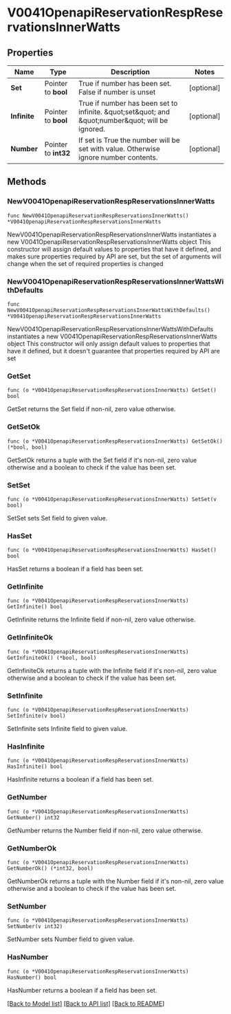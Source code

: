 # V0041OpenapiReservationRespReservationsInnerWatts

## Properties

Name | Type | Description | Notes
------------ | ------------- | ------------- | -------------
**Set** | Pointer to **bool** | True if number has been set. False if number is unset | [optional] 
**Infinite** | Pointer to **bool** | True if number has been set to infinite. \&quot;set\&quot; and \&quot;number\&quot; will be ignored. | [optional] 
**Number** | Pointer to **int32** | If set is True the number will be set with value. Otherwise ignore number contents. | [optional] 

## Methods

### NewV0041OpenapiReservationRespReservationsInnerWatts

`func NewV0041OpenapiReservationRespReservationsInnerWatts() *V0041OpenapiReservationRespReservationsInnerWatts`

NewV0041OpenapiReservationRespReservationsInnerWatts instantiates a new V0041OpenapiReservationRespReservationsInnerWatts object
This constructor will assign default values to properties that have it defined,
and makes sure properties required by API are set, but the set of arguments
will change when the set of required properties is changed

### NewV0041OpenapiReservationRespReservationsInnerWattsWithDefaults

`func NewV0041OpenapiReservationRespReservationsInnerWattsWithDefaults() *V0041OpenapiReservationRespReservationsInnerWatts`

NewV0041OpenapiReservationRespReservationsInnerWattsWithDefaults instantiates a new V0041OpenapiReservationRespReservationsInnerWatts object
This constructor will only assign default values to properties that have it defined,
but it doesn't guarantee that properties required by API are set

### GetSet

`func (o *V0041OpenapiReservationRespReservationsInnerWatts) GetSet() bool`

GetSet returns the Set field if non-nil, zero value otherwise.

### GetSetOk

`func (o *V0041OpenapiReservationRespReservationsInnerWatts) GetSetOk() (*bool, bool)`

GetSetOk returns a tuple with the Set field if it's non-nil, zero value otherwise
and a boolean to check if the value has been set.

### SetSet

`func (o *V0041OpenapiReservationRespReservationsInnerWatts) SetSet(v bool)`

SetSet sets Set field to given value.

### HasSet

`func (o *V0041OpenapiReservationRespReservationsInnerWatts) HasSet() bool`

HasSet returns a boolean if a field has been set.

### GetInfinite

`func (o *V0041OpenapiReservationRespReservationsInnerWatts) GetInfinite() bool`

GetInfinite returns the Infinite field if non-nil, zero value otherwise.

### GetInfiniteOk

`func (o *V0041OpenapiReservationRespReservationsInnerWatts) GetInfiniteOk() (*bool, bool)`

GetInfiniteOk returns a tuple with the Infinite field if it's non-nil, zero value otherwise
and a boolean to check if the value has been set.

### SetInfinite

`func (o *V0041OpenapiReservationRespReservationsInnerWatts) SetInfinite(v bool)`

SetInfinite sets Infinite field to given value.

### HasInfinite

`func (o *V0041OpenapiReservationRespReservationsInnerWatts) HasInfinite() bool`

HasInfinite returns a boolean if a field has been set.

### GetNumber

`func (o *V0041OpenapiReservationRespReservationsInnerWatts) GetNumber() int32`

GetNumber returns the Number field if non-nil, zero value otherwise.

### GetNumberOk

`func (o *V0041OpenapiReservationRespReservationsInnerWatts) GetNumberOk() (*int32, bool)`

GetNumberOk returns a tuple with the Number field if it's non-nil, zero value otherwise
and a boolean to check if the value has been set.

### SetNumber

`func (o *V0041OpenapiReservationRespReservationsInnerWatts) SetNumber(v int32)`

SetNumber sets Number field to given value.

### HasNumber

`func (o *V0041OpenapiReservationRespReservationsInnerWatts) HasNumber() bool`

HasNumber returns a boolean if a field has been set.


[[Back to Model list]](../README.md#documentation-for-models) [[Back to API list]](../README.md#documentation-for-api-endpoints) [[Back to README]](../README.md)


